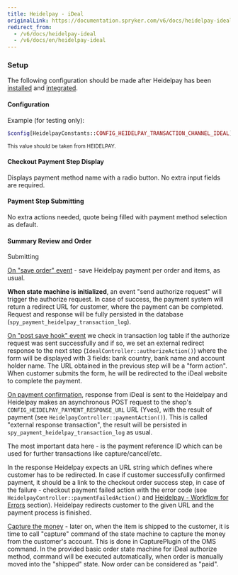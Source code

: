 ```yaml
---
title: Heidelpay - iDeal
originalLink: https://documentation.spryker.com/v6/docs/heidelpay-ideal
redirect_from:
  - /v6/docs/heidelpay-ideal
  - /v6/docs/en/heidelpay-ideal
---
```


### Setup

The following configuration should be made after Heidelpay has been [installed](/docs/scos/dev/technology-partners/202001.0/payment-partners/heidelpay/heidelpay-installation.html) and [integrated](/docs/scos/dev/technology-partners/202001.0/payment-partners/heidelpay/scos-integration/heidelpay-integration-into-scos.html).

#### Configuration

Example (for testing only):
```php
$config[HeidelpayConstants::CONFIG_HEIDELPAY_TRANSACTION_CHANNEL_IDEAL] = '31HA07BC8142C5A171744B56E61281E5';
```
<sub>This value should be taken from HEIDELPAY.</sub>

#### Checkout Payment Step Display

Displays payment method name with a radio button. No extra input fields are required.

#### Payment Step Submitting

No extra actions needed, quote being filled with payment method selection as default.

#### Summary Review and Order
 Submitting

<u>On "save order" event</u> - save Heidelpay payment per order and items, as usual.

<b>When state machine is initialized</b>, an event "send authorize request" will trigger the authorize request. In case of success, the payment system will return a redirect URL for customer, where the payment can be completed. Request and response will be fully persisted in the database (`spy_payment_heidelpay_transaction_log`). 

<u>On "post save hook" event</u> we check in  transaction log table if the authorize request was sent successfully and if so, we set an external redirect response to the next step (`IdealController::authorizeAction()`) where the form will be displayed with 3 fields: bank country, bank name and account holder name. The URL obtained in the previous step will be a "form action". When customer submits the form, he will be redirected to the iDeal website to complete the payment. 

<u>On payment confirmation</u>, response from iDeal is sent to the Heidelpay and Heidelpay makes an asynchronous POST request to the shop's `CONFIG_HEIDELPAY_PAYMENT_RESPONSE_URL` URL (Yves), with the result of payment (see `HeidelpayController::paymentAction()`). This is called "external response transaction", the result will be persisted in `spy_payment_heidelpay_transaction_log` as usual.

 The most important data here - is the payment reference ID which can be used for further transactions like capture/cancel/etc. 

In the response Heidelpay expects an URL string which defines where customer has to be redirected. In case if customer successfully confirmed payment, it should be a link to the checkout order success step, in case of the failure - checkout payment failed action with the error code (see `HeidelpayController::paymentFailedAction()` and [Heidelpay - Workflow for Errors](/docs/scos/dev/technology-partners/202001.0/payment-partners/heidelpay/heidelpay-workflow-for-errors.html) section). Heidelpay redirects customer to the given URL and the payment process is finished. 

<u>Capture the money</u> - later on, when the item is shipped to the customer, it is time to call "capture" command of the state machine to capture the money from the customer's account. This is done in CapturePlugin of the OMS command. In the provided basic order state machine for iDeal authorize method, command will be executed automatically, when order is manually moved into the "shipped" state. Now order can be considered as "paid".
